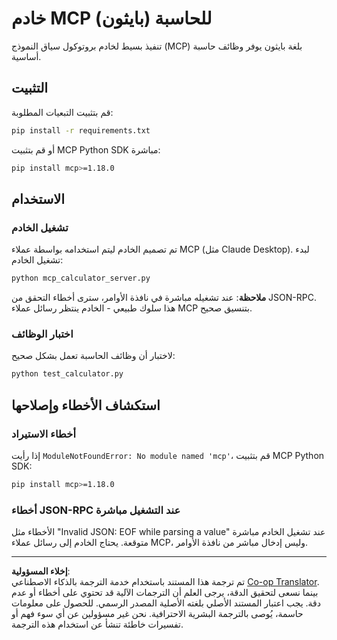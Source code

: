<!--
CO_OP_TRANSLATOR_METADATA:
{
  "original_hash": "f4733f39c05c58e0cf0eee0a8ae7e9a2",
  "translation_date": "2025-10-17T20:03:47+00:00",
  "source_file": "03-GettingStarted/samples/python/README.md",
  "language_code": "ar"
}
-->
# خادم MCP للحاسبة (بايثون)

تنفيذ بسيط لخادم بروتوكول سياق النموذج (MCP) بلغة بايثون يوفر وظائف حاسبة أساسية.

## التثبيت

قم بتثبيت التبعيات المطلوبة:

```bash
pip install -r requirements.txt
```

أو قم بتثبيت MCP Python SDK مباشرة:

```bash
pip install mcp>=1.18.0
```

## الاستخدام

### تشغيل الخادم

تم تصميم الخادم ليتم استخدامه بواسطة عملاء MCP (مثل Claude Desktop). لبدء تشغيل الخادم:

```bash
python mcp_calculator_server.py
```

**ملاحظة**: عند تشغيله مباشرة في نافذة الأوامر، سترى أخطاء التحقق من JSON-RPC. هذا سلوك طبيعي - الخادم ينتظر رسائل عملاء MCP بتنسيق صحيح.

### اختبار الوظائف

لاختبار أن وظائف الحاسبة تعمل بشكل صحيح:

```bash
python test_calculator.py
```

## استكشاف الأخطاء وإصلاحها

### أخطاء الاستيراد

إذا رأيت `ModuleNotFoundError: No module named 'mcp'`، قم بتثبيت MCP Python SDK:

```bash
pip install mcp>=1.18.0
```

### أخطاء JSON-RPC عند التشغيل مباشرة

الأخطاء مثل "Invalid JSON: EOF while parsing a value" عند تشغيل الخادم مباشرة متوقعة. يحتاج الخادم إلى رسائل عملاء MCP، وليس إدخال مباشر من نافذة الأوامر.

---

**إخلاء المسؤولية**:  
تم ترجمة هذا المستند باستخدام خدمة الترجمة بالذكاء الاصطناعي [Co-op Translator](https://github.com/Azure/co-op-translator). بينما نسعى لتحقيق الدقة، يرجى العلم أن الترجمات الآلية قد تحتوي على أخطاء أو عدم دقة. يجب اعتبار المستند الأصلي بلغته الأصلية المصدر الرسمي. للحصول على معلومات حاسمة، يُوصى بالترجمة البشرية الاحترافية. نحن غير مسؤولين عن أي سوء فهم أو تفسيرات خاطئة تنشأ عن استخدام هذه الترجمة.